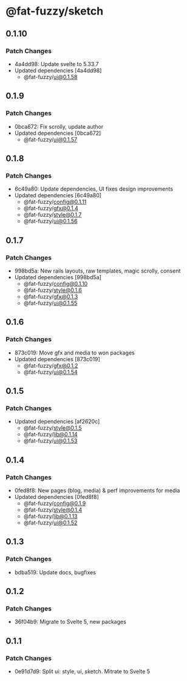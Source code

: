 # @fat-fuzzy/sketch

## 0.1.10

### Patch Changes

- 4a4dd98: Update svelte to 5.33.7
- Updated dependencies [4a4dd98]
  - @fat-fuzzy/ui@0.1.58

## 0.1.9

### Patch Changes

- 0bca672: Fix scrolly, update author
- Updated dependencies [0bca672]
  - @fat-fuzzy/ui@0.1.57

## 0.1.8

### Patch Changes

- 6c49a80: Update dependencies, UI fixes design improvements
- Updated dependencies [6c49a80]
  - @fat-fuzzy/config@0.1.11
  - @fat-fuzzy/gfx@0.1.4
  - @fat-fuzzy/style@0.1.7
  - @fat-fuzzy/ui@0.1.56

## 0.1.7

### Patch Changes

- 998bd5a: New rails layouts, raw templates, magic scrolly, consent
- Updated dependencies [998bd5a]
  - @fat-fuzzy/config@0.1.10
  - @fat-fuzzy/style@0.1.6
  - @fat-fuzzy/gfx@0.1.3
  - @fat-fuzzy/ui@0.1.55

## 0.1.6

### Patch Changes

- 873c019: Move gfx and media to won packages
- Updated dependencies [873c019]
  - @fat-fuzzy/gfx@0.1.2
  - @fat-fuzzy/ui@0.1.54

## 0.1.5

### Patch Changes

- Updated dependencies [af2620c]
  - @fat-fuzzy/style@0.1.5
  - @fat-fuzzy/lib@0.1.14
  - @fat-fuzzy/ui@0.1.53

## 0.1.4

### Patch Changes

- 0fed8f8: New pages (blog, media) & perf improvements for media
- Updated dependencies [0fed8f8]
  - @fat-fuzzy/config@0.1.9
  - @fat-fuzzy/style@0.1.4
  - @fat-fuzzy/lib@0.1.13
  - @fat-fuzzy/ui@0.1.52

## 0.1.3

### Patch Changes

- bdba519: Update docs, bugfixes

## 0.1.2

### Patch Changes

- 36f04b9: Migrate to Svelte 5, new packages

## 0.1.1

### Patch Changes

- 0e91d7d9: Split ui: style, ui, sketch. Mitrate to Svelte 5
